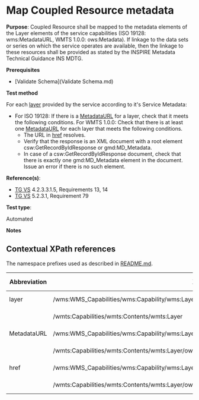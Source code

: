 # Map Coupled Resource metadata

**Purpose**: Coupled Resource shall be mapped to the metadata elements of the Layer elements of the service capabilities (ISO 19128: wms:MetadataURL, WMTS 1.0.0: ows:Metadata). If linkage to the data sets or series on which the service operates are available, then the linkage to these resources shall be provided as stated by the INSPIRE Metadata Technical Guidance INS MDTG.

**Prerequisites**

* [Validate Schema](Validate Schema.md)

**Test method**

For each [layer](#layer) provided by the service according to it's Service Metadata:

* For ISO 19128: If there is a [MetadataURL](#MetadataURL) for a layer, check that it meets the following conditions. For WMTS 1.0.0: Check that there is at least one [MetadataURL](#MetadataURL) for each layer that meets the following conditions.
  * The URL in [href](#href) resolves.
  * Verify that the response is an XML document with a root element csw:GetRecordByIdResponse or gmd:MD_Metadata.
  * In case of a csw:GetRecordByIdResponse document, check that there is exactly one gmd:MD_Metadata element in the document. Issue an error if there is no such element.

**Reference(s)**:

* [TG VS](README.md#ref_TG_VS) 4.2.3.3.1.5, Requirements 13, 14
* [TG VS](README.md#ref_TG_VS) 5.2.3.1, Requirement 79

**Test type**:

Automated

**Notes**

## Contextual XPath references

The namespace prefixes used as described in [README.md](README.md#namespaces).

Abbreviation                                     |  XPath expression												|  Parameter  value
------------------------------------------------ | ---------------------------------------------------------------	| ---------------------------------------------------------------
layer <a name="layer"></a> | /wms:WMS_Capabilities/wms:Capability/wms:Layer | ISO 19128
                           | /wmts:Capabilities/wmts:Contents/wmts:Layer | WMTS 1.0.0
MetadataURL <a name="MetadataURL"></a>   | /wms:WMS_Capabilities/wms:Capability/wms:Layer/wms:MetadataURL | ISO 19128
                                         | /wmts:Capabilities/wmts:Contents/wmts:Layer/ows:Metadata | WMTS 1.0.0
href <a name="href"></a>   | /wms:WMS_Capabilities/wms:Capability/wms:Layer/wms:MetadataURL/wms:Format/wms:OnlineResource/@xlink:href | ISO 19128
                           | /wmts:Capabilities/wmts:Contents/wmts:Layer/ows:Metadata/@xlink:href | WMTS 1.0.0
